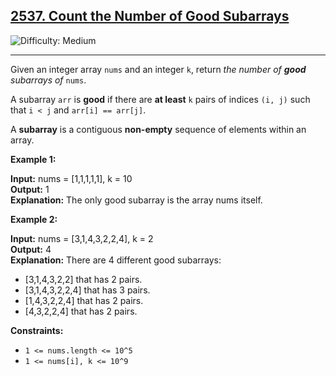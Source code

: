 ## [2537\. Count the Number of Good Subarrays](https://leetcode.com/problems/count-the-number-of-good-subarrays)

![Difficulty: Medium](https://img.shields.io/badge/Difficulty-Medium-orange)

---

Given an integer array `nums` and an integer `k`, return _the number of **good** subarrays of_ `nums`.

A subarray `arr` is **good** if there are **at least** `k` pairs of indices `(i, j)` such that `i < j` and `arr[i] == arr[j]`.

A **subarray** is a contiguous **non-empty** sequence of elements within an array.

**Example 1:**

**Input:** nums = \[1,1,1,1,1\], k = 10\
**Output:** 1\
**Explanation:** The only good subarray is the array nums itself.

**Example 2:**

**Input:** nums = \[3,1,4,3,2,2,4\], k = 2\
**Output:** 4\
**Explanation:** There are 4 different good subarrays:

- \[3,1,4,3,2,2\] that has 2 pairs.
- \[3,1,4,3,2,2,4\] that has 3 pairs.
- \[1,4,3,2,2,4\] that has 2 pairs.
- \[4,3,2,2,4\] that has 2 pairs.

**Constraints:**

- `1 <= nums.length <= 10^5`
- `1 <= nums[i], k <= 10^9`
